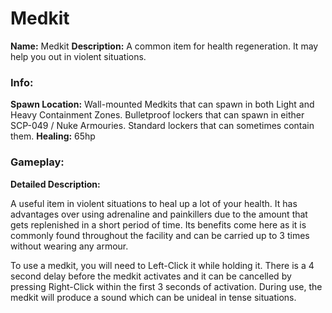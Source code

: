 # Medkit

**Name:** Medkit
**Description:** A common item for health regeneration. It may help you out in violent situations.

### Info:

**Spawn Location:** Wall-mounted Medkits that can spawn in both Light and Heavy Containment Zones. Bulletproof lockers that can spawn in either SCP-049 / Nuke Armouries. Standard lockers that can sometimes contain them.
**Healing:** 65hp

### Gameplay:

**Detailed Description:**

A useful item in violent situations to heal up a lot of your health. It has advantages over using adrenaline and painkillers due to the amount that gets replenished in a short period of time. Its benefits come here as it is commonly found throughout the facility and can be carried up to 3 times without wearing any armour.

To use a medkit, you will need to Left-Click it while holding it. There is a 4 second delay before the medkit activates and it can be cancelled by pressing Right-Click within the first 3 seconds of activation. During use, the medkit will produce a sound which can be unideal in tense situations.